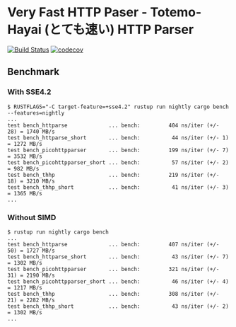 # Very Fast HTTP Paser - Totemo-Hayai (とても速い) HTTP Parser

[![Build Status](https://travis-ci.org/kei10in/thhp.svg?branch=master)](https://travis-ci.org/kei10in/thhp)
[![codecov](https://codecov.io/gh/kei10in/thhp/branch/master/graph/badge.svg)](https://codecov.io/gh/kei10in/thhp)



## Benchmark

### With SSE4.2

  ```
  $ RUSTFLAGS="-C target-feature=+sse4.2" rustup run nightly cargo bench --features=nightly
  ...
  test bench_httparse             ... bench:         404 ns/iter (+/- 28) = 1740 MB/s
  test bench_httparse_short       ... bench:          44 ns/iter (+/- 1) = 1272 MB/s
  test bench_picohttpparser       ... bench:         199 ns/iter (+/- 7) = 3532 MB/s
  test bench_picohttpparser_short ... bench:          57 ns/iter (+/- 2) = 982 MB/s
  test bench_thhp                 ... bench:         219 ns/iter (+/- 18) = 3210 MB/s
  test bench_thhp_short           ... bench:          41 ns/iter (+/- 3) = 1365 MB/s
  ...
  ```

### Without SIMD

  ```
  $ rustup run nightly cargo bench
  ...
  test bench_httparse             ... bench:         407 ns/iter (+/- 50) = 1727 MB/s
  test bench_httparse_short       ... bench:          43 ns/iter (+/- 7) = 1302 MB/s
  test bench_picohttpparser       ... bench:         321 ns/iter (+/- 31) = 2190 MB/s
  test bench_picohttpparser_short ... bench:          46 ns/iter (+/- 4) = 1217 MB/s
  test bench_thhp                 ... bench:         308 ns/iter (+/- 21) = 2282 MB/s
  test bench_thhp_short           ... bench:          43 ns/iter (+/- 2) = 1302 MB/s
  ...
  ```

